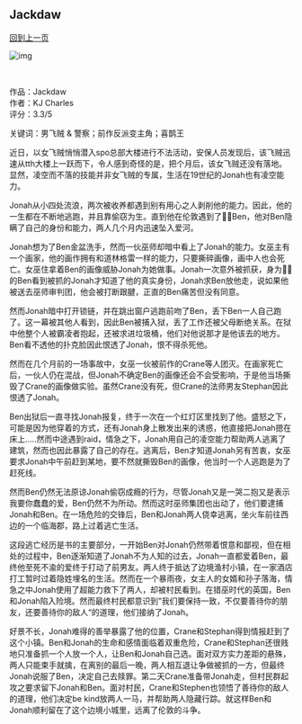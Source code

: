 ## Jackdaw
[回到上一页](https://boheme13.github.io/Reviews/)  &nbsp;&nbsp;

![img](https://images.gr-assets.com/hostedimages/1424238613ra/13732227.gif)

<br>

作品：Jackdaw<br>
作者：KJ Charles<br>
评分：3.3/5<br>

关键词：男飞贼 & 警察；前作反派变主角；喜鹊王

近日，以女飞贼悄悄潜入spo总部大楼进行不法活动，安保人员发现后，该飞贼迅速从tth大楼上一跃而下，令人感到奇怪的是，把个月后，该女飞贼还没有落地。显然，凌空而不落的技能并非女飞贼的专属，生活在19世纪的Jonah也有凌空能力。

Jonah从小四处流浪，两次被收养都遇到别有用心之人剥削他的能力。因此，他的一生都在不断地逃跑，并且靠偷窃为生。直到他在伦敦遇到了👮🏻Ben，他对Ben隐瞒了自己的身份和能力，两人几个月内迅速坠入爱河。

Jonah想为了Ben金盆洗手，然而一伙巫师却暗中看上了Jonah的能力。女巫主有一个画家，他的画作拥有和道林格雷一样的能力，只要撕碎画像，画中人也会死亡。女巫住拿着Ben的画像威胁Jonah为她做事。Jonah一次意外被抓获，身为👮🏻的Ben看到被抓的Jonah才知道了他的真实身份，Jonah求Ben放他走，说如果他被送去巫师审判团，他会被打断跟腱，正直的Ben痛苦但没有同意。

然而Jonah暗中打开锁链，并在跳出窗户逃跑前吻了Ben，丢下Ben一人自己跑了。这一幕被其他人看到，因此Ben被捕入狱，丢了工作还被父母断绝关系。在狱中他整个人被霸凌者抱起，还被求进垃圾桶，他们对他说那才是他该去的地方。Ben看不透他的扑克脸因此恨透了Jonah，恨不得杀死他。

然而在几个月前的一场事故中，女巫一伙被前作的Crane等人团灭。在画家死亡后，一伙人仍在混战，但Jonah不确定Ben的画像还会不会受影响，于是他当场撕毁了Crane的画像做实验。虽然Crane没有死，但Crane的法师男友Stephan因此恨透了Jonah。

Ben出狱后一直寻找Jonah报复，终于一次在一个红灯区里找到了他。盛怒之下，可能是因为他穿着的方式，还有Jonah身上散发出来的诱惑，他直接把Jonah摁在床上…..然而中途遇到raid，情急之下，Jonah用自己的凌空能力帮助两人逃离了建筑，然而也因此暴露了自己的存在。逃离后，Ben才知道Jonah另有苦衷，女巫要求Jonah中午前赶到某地，要不然就撕毁Ben的画像，他当时一个人逃跑是为了赶死线。

然而Ben仍然无法原谅Jonah偷窃成瘾的行为，尽管Jonah又是一哭二抱又是表示我要你蠢蠢的爱，Ben仍然不为所动。然而这时巫师集团也出动了，他们要逮捕Jonah和Ben。在一场危险的交锋后，Ben和Jonah两人侥幸逃离，坐火车前往西边的一个临海郡，路上过着逃亡生活。

这段逃亡经历是书的主要部分，一开始Ben对Jonah仍然带着恨意和鄙视，但在相处的过程中，Ben逐渐知道了Jonah不为人知的过去，Jonah一直都爱着Ben，最终他至死不渝的爱终于打动了前男友。两人终于抵达了边境渔村小镇，在一家酒店打工暂时过着隐姓埋名的生活。然而在一个暴雨夜，女主人的女婿和孙子落海，情急之中Jonah使用了超能力救下了两人，却被村民看到。在猎巫时代的英国，Ben和Jonah陷入险境。然而最终村民都意识到”我们要保持一致，不仅要善待你的朋友，还要善待你的敌人“的道理，他们接纳了Jonah。

好景不长，Jonah难得的善举暴露了他的位置，Crane和Stephan得到情报赶到了这个小镇。Ben和Jonah的生命和感情面临着双重危险，Crane和Stephan还很贱地只准备抓一个人放一个人，让Ben和Jonah自己选。面对双方实力差距的悬殊，两人只能束手就擒，在离别的最后一晚，两人相互退让争做被抓的一方，但最终Jonah说服了Ben，决定自己去赎罪。第二天Crane准备带Jonah走，但村民群起攻之要求留下Jonah和Ben。面对村民，Crane和Stephen也领悟了善待你的敌人的道理，他们决定be kind放两人一马，并帮助两人隐藏行踪。就这样Ben和Jonah顺利留在了这个边境小城里，远离了伦敦的斗争。